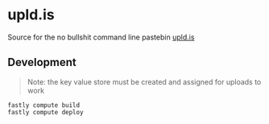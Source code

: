 # upld.is

Source for the no bullshit command line pastebin [upld.is](https://upld.is)

## Development

> Note: the key value store must be created and assigned for uploads to work

```
fastly compute build
fastly compute deploy
```
